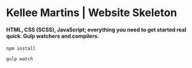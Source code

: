 # Kellee Martins | Website Skeleton

#### HTML, CSS (SCSS), JavaScript; everything you need to get started real quick. Gulp watchers and compilers.

`npm install`

`gulp watch`